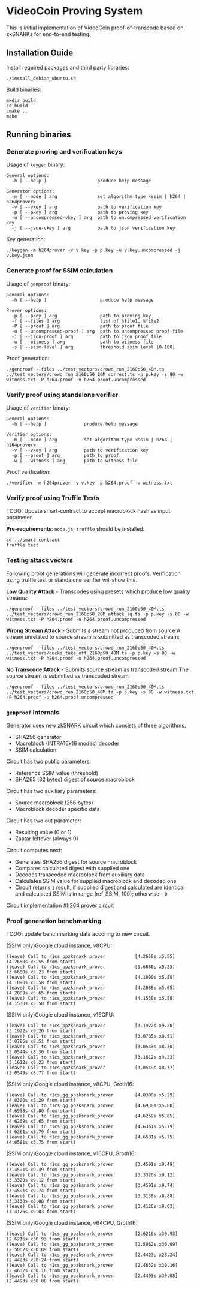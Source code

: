 # VideoCoin Proving System

This is initial implementation of VideoCoin proof-of-transcode based on zkSNARKs for end-to-end testing.

## Installation Guide

Install required packages and third party libraries:
```
./install_debian_ubuntu.sh
```

Build binaries:

```
mkdir build
cd build
cmake ..
make
```

## Running binaries


### Generate proving and verification keys

Usage of `keygen` binary:

```
General options:
  -h [ --help ]                   produce help message

Generator options:
  -m [ --mode ] arg               set algorithm type <ssim | h264 | h264prover>
  -v [ --vkey ] arg               path to verification key
  -p [ --pkey ] arg               path to proving key
  -u [ --uncompressed-vkey ] arg  path to uncompressed verification key
  -j [ --json-vkey ] arg          path to json verification key
```

Key generation:

```
./keygen -m h264prover -v v.key -p p.key -u v.key.uncompressed -j v.key.json
```


### Generate proof for SSIM calculation

Usage of `genproof` binary:

```
General options:
  -h [ --help ]                    produce help message

Prover options:
  -p [ --pkey ] arg                path to proving key
  -f [ --files ] arg               list of %file1, %file2
  -P [ --proof ] arg               path to proof file
  -u [ --uncompressed-proof ] arg  path to uncompressed proof file
  -j [ --json-proof ] arg          path to json proof file
  -w [ --witness ] arg             path to witness file
  -s [ --ssim-level ] arg          threshold ssim level [0-100]
```

Proof generation:

```
./genproof --files ../test_vectors/crowd_run_2160p50_40M.ts ../test_vectors/crowd_run_2160p50_20M_correct.ts -p p.key -s 80 -w witness.txt -P h264.proof -u h264.proof.uncompressed
```

### Verify proof using standalone verifier

Usage of `verifier` binary:

```
General options:
  -h [ --help ]              produce help message

Verifier options:
  -m [ --mode ] arg          set algorithm type <ssim | h264 | h264prover>
  -v [ --vkey ] arg          path to verification key
  -p [ --proof ] arg         path to proof
  -w [ --witness ] arg       path to witness file
```

Proof verification:

```
./verifier -m h264prover -v v.key -p h264.proof -w witness.txt 
```

### Verify proof using Truffle Tests

TODO: Update smart-contract to accept macroblock hash as input parameter.

**Pre-requirements**: `node.js`, `truffle` should be installed.

```
cd ../smart-contract
truffle test
```

### Testing attack vectors

Following proof generations will generate incorrect proofs. Verification using truffle test or standalone verifier will show this.

**Low Quality Attack** - Transcodes using presets which produce low quality streams:

```
./genproof --files ../test_vectors/crowd_run_2160p50_40M.ts ../test_vectors/crowd_run_2160p50_20M_attack_lq.ts -p p.key -s 80 -w witness.txt -P h264.proof -u h264.proof.uncompressed
```

**Wrong Stream Attack** - Submits a stream not produced from source A stream unrelated to source stream is submitted as transcoded stream:

```
./genproof --files ../test_vectors/crowd_run_2160p50_40M.ts ../test_vectors/ducks_take_off_2160p50_40M.ts -p p.key -s 80 -w witness.txt -P h264.proof -u h264.proof.uncompressed
```

**No Transcode Attack** - Submits source stream as transcoded stream The source stream is submitted as transcoded stream:

```
./genproof --files ../test_vectors/crowd_run_2160p50_40M.ts ../test_vectors/crowd_run_2160p50_40M.ts -p p.key -s 80 -w witness.txt -P h264.proof -u h264.proof.uncompressed
```

### `genproof` internals

Generator uses new zkSNARK circuit which consists of three algorithms:

* SHA256 generator
* Macroblock (INTRA16x16 modes) decoder
* SSIM calculation

Circuit has two public parameters:

* Reference SSIM value (threshold)
* SHA265 (32 bytes) digest of source macroblock

Circuit has two auxiliary parameters:
* Source macroblock (256 bytes) 
* Macroblock decoder specific data

Circuit has two out parameter:
* Resulting value (0 or 1)
* Zaatar leftover (always 0)

Circuit computes next:
* Generates SHA256 digest for source macroblock
* Compares calculated digest with supplied one
* Decodes transcoded macroblock from auxiliary data
* Calculates SSIM value for supplied macroblock and decoded one
* Circuit returns `1` result, if supplied digest and calculated are identical and calculated SSIM is in range (ref_SSIM, 100); otherwise - `0`

Circuit implementation [#h264 prover circuit](https://github.com/videocoin/zktransverify/blob/macroblock-circuit/src/pequin/pepper/apps/h264_prover_2.c) 


### Proof generation benchmarking

TODO: update benchmarking data accoring to new circuit.

(SSIM only)Google cloud instance, v8CPU:

```
(leave) Call to r1cs_ppzksnark_prover           [4.2650s x5.55] (4.2650s x5.55 from start)
(leave) Call to r1cs_ppzksnark_prover           [3.6660s x5.23] (3.6660s x5.23 from start)
(leave) Call to r1cs_ppzksnark_prover           [4.1090s x5.58] (4.1090s x5.58 from start)
(leave) Call to r1cs_ppzksnark_prover           [4.2088s x5.65] (4.2089s x5.65 from start)
(leave) Call to r1cs_ppzksnark_prover           [4.1530s x5.58] (4.1530s x5.58 from start)
```

(SSIM only)Google cloud instance, v16CPU:

```
(leave) Call to r1cs_ppzksnark_prover           [3.1922s x9.20] (3.1922s x9.20 from start)
(leave) Call to r1cs_ppzksnark_prover           [3.0785s x8.51] (3.0785s x8.51 from start)
(leave) Call to r1cs_ppzksnark_prover           [3.0543s x8.30] (3.0544s x8.30 from start)
(leave) Call to r1cs_ppzksnark_prover           [3.1612s x9.23] (3.1612s x9.23 from start)
(leave) Call to r1cs_ppzksnark_prover           [3.0549s x8.77] (3.0549s x8.77 from start)
```

(SSIM only)Google cloud instance, v8CPU, Groth16:

```
(leave) Call to r1cs_gg_ppzksnark_prover        [4.0300s x5.29] (4.0300s x5.29 from start)
(leave) Call to r1cs_gg_ppzksnark_prover        [4.6938s x5.80] (4.6938s x5.80 from start)
(leave) Call to r1cs_gg_ppzksnark_prover        [4.6269s x5.65] (4.6269s x5.65 from start)
(leave) Call to r1cs_gg_ppzksnark_prover        [4.6361s x5.79] (4.6361s x5.79 from start)
(leave) Call to r1cs_gg_ppzksnark_prover        [4.6581s x5.75] (4.6581s x5.75 from start)
```
 
(SSIM only)Google cloud instance, v16CPU, Groth16:
 
 ```
(leave) Call to r1cs_gg_ppzksnark_prover        [3.4591s x9.49] (3.4591s x9.49 from start)
(leave) Call to r1cs_gg_ppzksnark_prover        [3.3320s x9.12] (3.3320s x9.12 from start)
(leave) Call to r1cs_gg_ppzksnark_prover        [3.4591s x9.74] (3.4591s x9.74 from start)
(leave) Call to r1cs_gg_ppzksnark_prover        [3.3138s x8.88] (3.3138s x8.88 from start)
(leave) Call to r1cs_gg_ppzksnark_prover        [3.4126s x9.03] (3.4126s x9.03 from start)
 ```

(SSIM only)Google cloud instance, v64CPU, Groth16:

```
(leave) Call to r1cs_gg_ppzksnark_prover        [2.6216s x30.93]        (2.6216s x30.93 from start)
(leave) Call to r1cs_gg_ppzksnark_prover        [2.5062s x30.09]        (2.5062s x30.09 from start)
(leave) Call to r1cs_gg_ppzksnark_prover        [2.4423s x28.24]        (2.4423s x28.24 from start)
(leave) Call to r1cs_gg_ppzksnark_prover        [2.4632s x30.16]        (2.4632s x30.16 from start)
(leave) Call to r1cs_gg_ppzksnark_prover        [2.4493s x30.08]        (2.4493s x30.08 from start)
```
